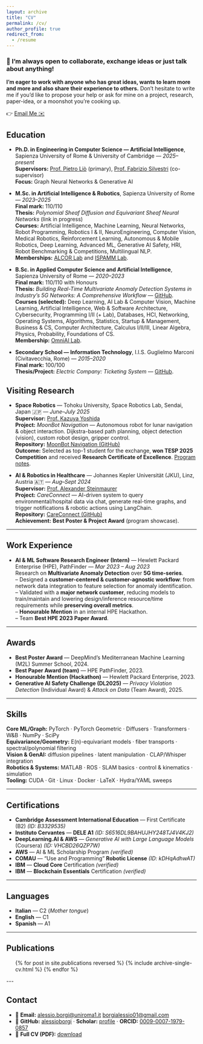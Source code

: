 ```yaml
---
layout: archive
title: "CV"
permalink: /cv/
author_profile: true
redirect_from:
  - /resume
---
```



<div class="notice--primary">
  <h3>🚀 I’m always open to collaborate, exchange ideas or just talk about anything!</h3>
  <p><strong>I’m eager to work with anyone who has great ideas, wants to learn more and more and also share their experience to others.</strong> Don’t hesitate to write me if you’d like to propose your help or ask for mine on a project, research, paper-idea, or a moonshot you’re cooking up.</p>
  <p>👉 <a href="mailto:alessio.borgi@uniroma1.it" class="btn btn--primary">Email Me ✉️</a></p>
</div>


## Education

- **Ph.D. in Engineering in Computer Science — Artificial Intelligence**, Sapienza University of Rome & University of Cambridge — *2025–present*  
  **Supervisors:** [Prof. Pietro Liò](https://www.cst.cam.ac.uk/people/pl219) (primary), [Prof. Fabrizio Silvestri](https://sites.google.com/diag.uniroma1.it/fabriziosilvestri) (co-supervisor)  
  **Focus:** Graph Neural Networks & Generative AI 
  

- **M.Sc. in Artificial Intelligence & Robotics**, Sapienza University of Rome — *2023–2025*  
  **Final mark:** 110/110  
  **Thesis:** *Polynomial Sheaf Diffusion and Equivariant Sheaf Neural Networks* (link in progress)  
  **Courses:** Artificial Intelligence, Machine Learning, Neural Networks, Robot Programming, Robotics I & II, NeuroEngineering, Computer Vision, Medical Robotics, Reinforcement Learning, Autonomous & Mobile Robotics, Deep Learning, Advanced ML, Generative AI Safety, HRI, Robot Benchmarking & Competitions, Multilingual NLP.  
  **Memberships:** [ALCOR Lab](https://alcorlab.diag.uniroma1.it/) and [ISPAMM Lab](https://sites.google.com/uniroma1.it/ispamm/). 

- **B.Sc. in Applied Computer Science and Artificial Intelligence**, Sapienza University of Rome — *2020–2023*  
  **Final mark:** 110/110 with Honours  
  **Thesis:** *Building Real-Time Multivariate Anomaly Detection Systems in Industry’s 5G Networks: A Comprehensive Workflow* — [GitHub](https://github.com/alessioborgi/Bachelor-s-Thesis).  
  **Courses (selected):** Deep Learning, AI Lab & Computer Vision, Machine Learning, Artificial Intelligence, Web & Software Architecture, Cybersecurity, Programming I/II (+ Lab), Databases, HCI, Networking, Operating Systems, Algorithms, Statistics, Startup & Management, Business & CS, Computer Architecture, Calculus I/II/III, Linear Algebra, Physics, Probability, Foundations of CS.  
  **Membership:** [OmniAI Lab](https://omnai.di.uniroma1.it/undergrad/). 

- **Secondary School — Information Technology**, I.I.S. Guglielmo Marconi (Civitavecchia, Rome) — *2015–2020*  
  **Final mark:** 100/100  
  **Thesis/Project:** *Electric Company: Ticketing System* — [GitHub](https://github.com/alessioborgi/ElectricCompany-TicketingSystem). 

## Visiting Research

- **Space Robotics** — Tohoku University, Space Robotics Lab, Sendai, Japan 🇯🇵 — *June–July 2025*  
  **Supervisor:** [Prof. Kazuya Yoshida](https://astro.mech.tohoku.ac.jp/e/)  
  **Project:** *MoonBot Navigation* — Autonomous robot for lunar navigation & object interaction. Dijkstra-based path planning, object detection (vision), custom robot design, gripper control.  
  **Repository:** [MoonBot Navigation (GitHub)](https://github.com/alessioborgi/MoonBot-Navigation)  
  **Outcome:** Selected as top-1 student for the exchange, **won TESP 2025 Competition** and received **Research Certificate of Excellence**. [Program notes](https://ivy-raisin-5ba.notion.site/TESP-2025-1845e564ed5580c0b197d35fc598a591). 

- **AI & Robotics in Healthcare** — Johannes Kepler Universität (JKU), Linz, Austria 🇦🇹 — *Aug–Sept 2024*  
  **Supervisor:** [Prof. Alexander Steinmaurer](https://it-u.at/en/persons/team/alexander-steinmaurer/)  
  **Project:** *CareConnect* — AI-driven system to query environmental/hospital data via chat, generate real-time graphs, and trigger notifications & robotic actions using LangChain.  
  **Repository:** [CareConnect (GitHub)](https://github.com/alessioborgi/CareConnect)  
  **Achievement:** **Best Poster & Project Award** (program showcase). 

---

## Work Experience

- **AI & ML Software Research Engineer (Intern)** — Hewlett Packard Enterprise (HPE), PathFinder — *Mar 2023 – Aug 2023*  
  Research on **Multivariate Anomaly Detection** over **5G time-series**.  
  – Designed a **customer-centered & customer-agnostic workflow**: from network data integration to feature selection for anomaly identification.  
  – Validated with a **major network customer**, reducing models to train/maintain and lowering design/inference resource/time requirements while **preserving overall metrics**.  
  – **Honourable Mention** in an internal HPE Hackathon.  
  – Team **Best HPE 2023 Paper Award**.

---

## Awards
- **Best Poster Award** — DeepMind’s Mediterranean Machine Learning (M2L) Summer School, 2024.
- **Best Paper Award (team)** — HPE PathFinder, 2023.
- **Honourable Mention (Hackathon)** — Hewlett Packard Enterprise, 2023.  
- **Generative AI Safety Challenge (DL2025)** — *Privacy Violation Detection* (Individual Award) & *Attack on Data* (Team Award), 2025. 

---

## Skills
**Core ML/Graph:** PyTorch · PyTorch Geometric · Diffusers · Transformers · W&B · NumPy · SciPy  
**Equivariance/Geometry:** E(n)-equivariant models · fiber transports · spectral/polynomial filtering  
**Vision & GenAI:** diffusion pipelines · latent manipulation · CLAP/Whisper integration  
**Robotics & Systems:** MATLAB · ROS · SLAM basics · control & kinematics · simulation  
**Tooling:** CUDA · Git · Linux · Docker · LaTeX · Hydra/YAML sweeps

---

## Certifications
- **Cambridge Assessment International Education** — First Certificate (B2) *(ID: B3329535)*  
- **Instituto Cervantes** — **DELE A1** *(ID: S6516DL9BAHUJHY248TJ4V4KJ2)*  
- **DeepLearning.AI & AWS** — *Generative AI with Large Language Models* (Coursera) *(ID: VHCBD26QZP7W)*  
- **AWS** — AI & ML Scholarship Program *(verified)*  
- **COMAU** — “Use and Programming” **Robotic License** *(ID: kDHqAdhwAT)*  
- **IBM** — **Cloud Core** Certification *(verified)*  
- **IBM** — **Blockchain Essentials** Certification *(verified)*

---

## Languages
- **Italian** — C2 (*Mother tongue*)  
- **English** — C1 
- **Spanish** — A1

---

## Publications
<ul>
{% for post in site.publications reversed %}
  {% include archive-single-cv.html %}
{% endfor %}
</ul>
---



## Contact
- 📧 **Email:** <a href="mailto:alessio.borgi@uniroma1.it">alessio.borgi@uniroma1.it</a> <a href="mailto:borgialessio01@gmail.com">borgialessio01@gmail.com</a>  
- 🔗 **GitHub:** <a href="https://github.com/alessioborgi">alessioborgi</a> · **Scholar:** <a href="https://scholar.google.com/citations?user=Ds4ktdkAAAAJ&hl=it">profile</a> · **ORCID:** <a href="https://orcid.org/0009-0007-1979-0857">0009-0007-1979-0857</a>  
- 📄 **Full CV (PDF):** <a href="/assets/Alessio_Borgi_CV_Short.pdf">download</a>
